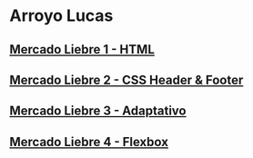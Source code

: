 # Arroyo Lucas

## [Mercado Liebre 1 - HTML](https://github.com/lucas21Arroyo/MercadoLiebre/tree/estructuraWeb)
## [Mercado Liebre 2 - CSS Header & Footer](https://github.com/lucas21Arroyo/MercadoLiebre/tree/estructuraConCSS)
## [Mercado Liebre 3 - Adaptativo](https://github.com/lucas21Arroyo/MercadoLiebre/tree/adaptativo)
## [Mercado Liebre 4 - Flexbox](https://github.com/lucas21Arroyo/MercadoLiebre/tree/flexbox)
